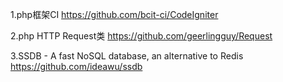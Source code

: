 1.php框架CI
https://github.com/bcit-ci/CodeIgniter

2.php HTTP Request类
https://github.com/geerlingguy/Request

3.SSDB - A fast NoSQL database, an alternative to Redis
https://github.com/ideawu/ssdb

